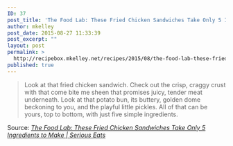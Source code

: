 ```yaml
---
ID: 37
post_title: 'The Food Lab: These Fried Chicken Sandwiches Take Only 5 Ingredients to Make | Serious Eats'
author: mkelley
post_date: 2015-08-27 11:33:39
post_excerpt: ""
layout: post
permalink: >
  http://recipebox.mkelley.net/recipes/2015/08/the-food-lab-these-fried-chicken-sandwiches-take-only-5-ingredients-to-make-serious-eats/
published: true
---
```

<blockquote><a href="http://www.seriouseats.com/2015/08/the-food-lab-five-ingredient-fried-chicken-sandwiches.html"><img class="alignnone size-full" src="http://recipebox.mkelley.com/wp-content/uploads/2015/08/20150815-five-ingredient-chicken-sandwich-16.jpg" alt="" /></a>Look at that fried chicken sandwich. Check out the crisp, craggy crust with that come bite me sheen that promises juicy, tender meat underneath. Look at that potato bun, its buttery, golden dome beckoning to you, and the playful little pickles. All of that can be yours, top to bottom, with just five simple ingredients.</blockquote>
Source: <em><a href="http://www.seriouseats.com/2015/08/the-food-lab-five-ingredient-fried-chicken-sandwiches.html">The Food Lab: These Fried Chicken Sandwiches Take Only 5 Ingredients to Make | Serious Eats</a></em>